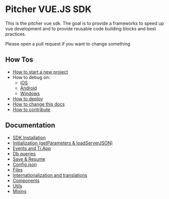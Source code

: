 # Pitcher VUE.JS SDK

This is the pitcher vue sdk. The goal is to provide a frameworks to speed up vue development and 
to provide reusable code building blocks and best practices.

Please open a pull request if you want to change something


## How Tos

- [How to start a new project](#project-setup)
- How to debug on:
    - [iOS](debug/ios.md)
    - [Android](debug/android.md)
    - [Windows](debug/windows.md)
- [How to deploy](deployment.md)
- [How to change this docs](docs.md)
- [How to contribute](contribute.md)

## Documentation

- [SDK Installation](sdk-install.md)
- [Initialization (getParameters & loadServerJSON)](params.md)
- [Events and Ti.App](events.md)
- [Db queries](db.md)
- [Save & Resume](resume.md)
- [Config.json](config.md)
- [Files](files.md)
- [Internationalization and translations](i18n.md)
- [Components](components.md)
- [Utils](utils.md)
- [Mixins](mixins.md)
